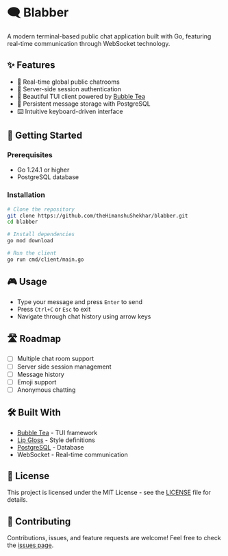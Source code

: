 # 🗨️ Blabber

A modern terminal-based public chat application built with Go, featuring real-time communication through WebSocket technology.

## ✨ Features

- 💬 Real-time global public chatrooms
- 🔐 Server-side session authentication
- 🎨 Beautiful TUI client powered by [Bubble Tea](https://github.com/charmbracelet/bubbletea)
- 💾 Persistent message storage with PostgreSQL
- ⌨️ Intuitive keyboard-driven interface

## 🚀 Getting Started

### Prerequisites

- Go 1.24.1 or higher
- PostgreSQL database

### Installation

```bash
# Clone the repository
git clone https://github.com/theHimanshuShekhar/blabber.git
cd blabber

# Install dependencies
go mod download

# Run the client
go run cmd/client/main.go
```

## 🎮 Usage

- Type your message and press `Enter` to send
- Press `Ctrl+C` or `Esc` to exit
- Navigate through chat history using arrow keys

## 🛣️ Roadmap

- [ ] Multiple chat room support
- [ ] Server side session management
- [ ] Message history
- [ ] Emoji support
- [ ] Anonymous chatting

## 🛠️ Built With

- [Bubble Tea](https://github.com/charmbracelet/bubbletea) - TUI framework
- [Lip Gloss](https://github.com/charmbracelet/lipgloss) - Style definitions
- [PostgreSQL](https://www.postgresql.org/) - Database
- WebSocket - Real-time communication

## 📝 License

This project is licensed under the MIT License - see the [LICENSE](LICENSE) file for details.

## 🤝 Contributing

Contributions, issues, and feature requests are welcome! Feel free to check the [issues page](https://github.com/theHimanshuShekhar/blabber/issues).

